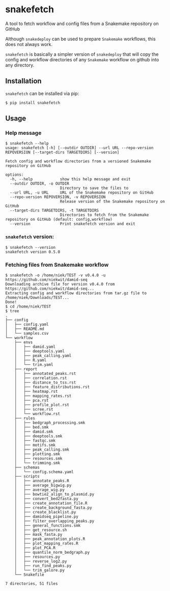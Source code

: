 # snakefetch
A tool to fetch workflow and config files from a Snakemake repository on GitHub

Although `snakedeploy` can be used to prepare `Snakemake` workflows, this does not always work.

`snakefetch` is basically a simpler version of `snakedeploy` that will copy the config and workflow directories of any `Snakemake` workflow on github into any directory.

## Installation

`snakefetch` can be installed via pip:

```shell
$ pip install snakefetch
```

## Usage

### Help message

```shell
$ snakefetch --help
usage: snakefetch [-h] [--outdir OUTDIR] --url URL --repo-version REPOVERSION [--target-dirs TARGETDIRS] [--version]

Fetch config and workflow directories from a versioned Snakemake repository on GitHub

options:
  -h, --help            show this help message and exit
  --outdir OUTDIR, -o OUTDIR
                        Directory to save the files to
  --url URL, -u URL     URL of the Snakemake repository on GitHub
  --repo-version REPOVERSION, -v REPOVERSION
                        Release version of the Snakemake repository on GitHub
  --target-dirs TARGETDIRS, -t TARGETDIRS
                        Directories to fetch from the Snakemake repository on GitHub (default: config,workflow)
  --version             Print snakefetch version and exit
```

### `snakefetch` version:

```shell
$ snakefetch --version
snakefetch version 0.5.0
```

### Fetching files from Snakemake workflow

```shell
$ snakefetch -o /home/niek/TEST -v v0.4.0 -u https://github.com/niekwit/damid-seq
Downloading archive file for version v0.4.0 from https://github.com/niekwit/damid-seq...
Extracting config and workflow directories from tar.gz file to /home/niek/Downloads/TEST...
Done!
$ cd /home/niek/TEST
$ tree
.
├── config
│   ├── config.yaml
│   ├── README.md
│   └── samples.csv
└── workflow
    ├── envs
    │   ├── damid.yaml
    │   ├── deeptools.yaml
    │   ├── peak_calling.yaml
    │   ├── R.yaml
    │   └── trim.yaml
    ├── report
    │   ├── annotated_peaks.rst
    │   ├── correlation.rst
    │   ├── distance_to_tss.rst
    │   ├── feature_distributions.rst
    │   ├── heatmap.rst
    │   ├── mapping_rates.rst
    │   ├── pca.rst
    │   ├── profile_plot.rst
    │   ├── scree.rst
    │   └── workflow.rst
    ├── rules
    │   ├── bedgraph_processing.smk
    │   ├── bed.smk
    │   ├── damid.smk
    │   ├── deeptools.smk
    │   ├── fastqc.smk
    │   ├── motifs.smk
    │   ├── peak_calling.smk
    │   ├── plotting.smk
    │   ├── resources.smk
    │   └── trimming.smk
    ├── schemas
    │   └── config.schema.yaml
    ├── scripts
    │   ├── annotate_peaks.R
    │   ├── average_bigwig.py
    │   ├── average_wig.py
    │   ├── bowtie2_align_to_plasmid.py
    │   ├── convert_bed2fasta.py
    │   ├── create_annotation_file.R
    │   ├── create_background_fasta.py
    │   ├── create_blacklist.py
    │   ├── damidseq_pipeline.py
    │   ├── filter_overlapping_peaks.py
    │   ├── general_functions.smk
    │   ├── get_resource.sh
    │   ├── mask_fasta.py
    │   ├── peak_annotation_plots.R
    │   ├── plot_mapping_rates.R
    │   ├── plot_PCA.R
    │   ├── quantile_norm_bedgraph.py
    │   ├── resources.py
    │   ├── reverse_log2.py
    │   ├── run_find_peaks.py
    │   └── trim_galore.py
    └── Snakefile

7 directories, 51 files
```
